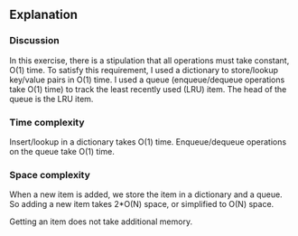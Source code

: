 ## Explanation

### Discussion
In this exercise, there is a stipulation that all operations must take constant, O(1) time.
To satisfy this requirement, I used a dictionary to store/lookup key/value pairs in O(1) time.
I used a queue (enqueue/dequeue operations take O(1) time) to track the least recently used (LRU) item.
The head of the queue is the LRU item.

### Time complexity
Insert/lookup in a dictionary takes O(1) time.
Enqueue/dequeue operations on the queue take O(1) time.

### Space complexity
When a new item is added, we store the item in a dictionary and a queue.
So adding a new item takes 2*O(N) space, or simplified to O(N) space.

Getting an item does not take additional memory.
